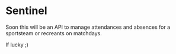 # Sentinel

Soon this will be an API to manage attendances and absences for a sportsteam or recreants on matchdays.

If lucky ;)
